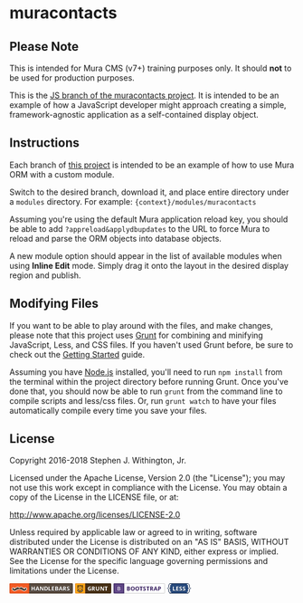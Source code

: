 # muracontacts


## Please Note

This is intended for Mura CMS (v7+) training purposes only. It should **not** to be used for production purposes.

This is the [JS branch of the muracontacts project](https://github.com/stevewithington/muracontacts/tree/js). It is intended to be an example of how a JavaScript developer might approach creating a simple, framework-agnostic application as a self-contained display object.


## Instructions

Each branch of [this project](https://github.com/stevewithington/muracontacts) is intended to be an example of how to use Mura ORM with a custom module.

Switch to the desired branch, download it, and place entire directory under a `modules` directory. For example:
`{context}/modules/muracontacts`

Assuming you're using the default Mura application reload key, you should be able to add `?appreload&applydbupdates` to the URL to force Mura to reload and parse the ORM objects into database objects.

A new module option should appear in the list of available modules when using **Inline Edit** mode. Simply drag it onto the layout in the desired display region and publish.


## Modifying Files

If you want to be able to play around with the files, and make changes, please note that this project uses [Grunt](http://gruntjs.com/) for combining and minifying JavaScript, Less, and CSS files. If you haven't used Grunt before, be sure to check out the [Getting Started](http://gruntjs.com/getting-started) guide.

Assuming you have [Node.js](https://nodejs.org) installed, you'll need to run `npm install` from the terminal within the project directory before running Grunt. Once you've done that, you should now be able to run `grunt` from the command line to compile scripts and less/css files. Or, run `grunt watch` to have your files automatically compile every time you save your files.


## License

Copyright 2016-2018 Stephen J. Withington, Jr.

Licensed under the Apache License, Version 2.0 (the "License"); you may not use this work except in compliance with the License. You may obtain a copy of the License in the LICENSE file, or at:

http://www.apache.org/licenses/LICENSE-2.0

Unless required by applicable law or agreed to in writing, software distributed under the License is distributed on an "AS IS" BASIS, WITHOUT WARRANTIES OR CONDITIONS OF ANY KIND, either express or implied. See the License for the specific language governing permissions and limitations under the License.

![Built with Handlebars](https://github.com/pixel-cookers/built-with-badges/blob/master/handlebars/handlebars-short-flat.png)
![Built with Grunt](https://github.com/pixel-cookers/built-with-badges/blob/master/grunt/grunt-short-flat.png)
![Built with Bootstrap](https://github.com/pixel-cookers/built-with-badges/blob/master/bootstrap/bootstrap-short-flat.png)
![Styled with Less](https://github.com/pixel-cookers/built-with-badges/blob/master/less/less-short-flat.png)
